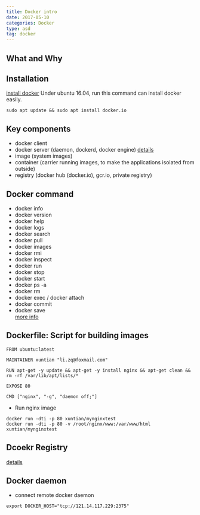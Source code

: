 ```yaml
---
title: Docker intro
date: 2017-05-10 
categories: Docker
type: asd
tag: docker 
---
```


## What and Why


## Installation
[install docker](https://docs.docker.com/engine/installation/)
Under ubuntu 16.04, run this command can install docker easily.
```
sudo apt update && sudo apt install docker.io
```


## Key components
* docker client
* docker server (daemon, dockerd, docker engine)
[details](https://diveintodocker.com/blog/understanding-how-the-docker-daemon-and-docker-cli-work-together)
* image (system images)
* container (carrier running images, to make the applications isolated from outside)
* registry (docker hub (docker.io), gcr.io, private registry)

## Docker command
* docker info
* docker version
* docker help
* docker logs
* docker search
* docker pull
* docker images
* docker rmi
* docker inspect
* docker run
* docker stop
* docker start
* docker ps -a
* docker rm
* docker exec / docker attach
* docker commit
* docker save    
[more info](https://docs.docker.com/engine/reference/commandline/docker/)

## Dockerfile: Script for building images
```
FROM ubuntu:latest

MAINTAINER xuntian "li.zq@foxmail.com"

RUN apt-get -y update && apt-get -y install nginx && apt-get clean && rm -rf /var/lib/apt/lists/*

EXPOSE 80

CMD ["nginx", "-g", "daemon off;"]
```
* Run nginx image
```
docker run -dti -p 80 xuntian/mynginxtest
docker run -dti -p 80 -v /root/nginx/www:/var/www/html xuntian/mynginxtest
```

## Dcoekr Registry
[details](https://github.com/NPLPackages/NplClusterManager/wiki/DockerRegistry)

## Docker daemon
* connect remote docker daemon
```
export DOCKER_HOST="tcp://121.14.117.229:2375"
```